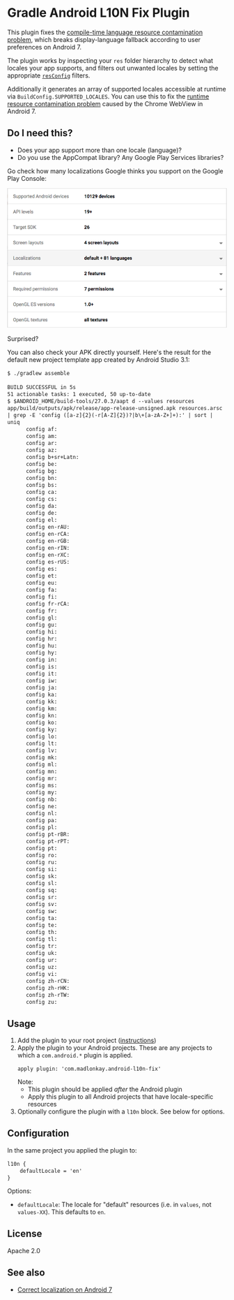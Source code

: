 # Gradle Android L10N Fix Plugin

This plugin fixes the [compile-time language resource contamination
problem](https://gist.github.com/amake/0ac7724681ac1c178c6f95a5b09f03ce#compile-time-contamination),
which breaks display-language fallback according to user preferences on Android
7.

The plugin works by inspecting your `res` folder hierarchy to detect what
locales your app supports, and filters out unwanted locales by setting the
appropriate
[`resConfig`](https://google.github.io/android-gradle-dsl/current/com.android.build.gradle.internal.dsl.DefaultConfig.html#com.android.build.gradle.internal.dsl.DefaultConfig:resConfig%28java.lang.String%29)
filters.

Additionally it generates an array of supported locales accessible at runtime
via `BuildConfig.SUPPORTED_LOCALES`. You can use this to fix the [runtime
resource contamination
problem](https://gist.github.com/amake/0ac7724681ac1c178c6f95a5b09f03ce#runtime-contamination)
caused by the Chrome WebView in Android 7.

## Do I need this?

- Does your app support more than one locale (language)?
- Do you use the AppCompat library? Any Google Play Services libraries?

Go check how many localizations Google thinks you support on the Google Play Console:

![Too many localizations](web/google-play-console-localizations.png)

Surprised?

You can also check your APK directly yourself. Here's the result for the default
new project template app created by Android Studio 3.1:

```
$ ./gradlew assemble

BUILD SUCCESSFUL in 5s
51 actionable tasks: 1 executed, 50 up-to-date
$ $ANDROID_HOME/build-tools/27.0.3/aapt d --values resources app/build/outputs/apk/release/app-release-unsigned.apk resources.arsc | grep -E 'config ([a-z]{2}(-r[A-Z]{2})?|b\+[a-zA-Z+]+):' | sort | uniq
      config af:
      config am:
      config ar:
      config az:
      config b+sr+Latn:
      config be:
      config bg:
      config bn:
      config bs:
      config ca:
      config cs:
      config da:
      config de:
      config el:
      config en-rAU:
      config en-rCA:
      config en-rGB:
      config en-rIN:
      config en-rXC:
      config es-rUS:
      config es:
      config et:
      config eu:
      config fa:
      config fi:
      config fr-rCA:
      config fr:
      config gl:
      config gu:
      config hi:
      config hr:
      config hu:
      config hy:
      config in:
      config is:
      config it:
      config iw:
      config ja:
      config ka:
      config kk:
      config km:
      config kn:
      config ko:
      config ky:
      config lo:
      config lt:
      config lv:
      config mk:
      config ml:
      config mn:
      config mr:
      config ms:
      config my:
      config nb:
      config ne:
      config nl:
      config pa:
      config pl:
      config pt-rBR:
      config pt-rPT:
      config pt:
      config ro:
      config ru:
      config si:
      config sk:
      config sl:
      config sq:
      config sr:
      config sv:
      config sw:
      config ta:
      config te:
      config th:
      config tl:
      config tr:
      config uk:
      config ur:
      config uz:
      config vi:
      config zh-rCN:
      config zh-rHK:
      config zh-rTW:
      config zu:
```

## Usage

1. Add the plugin to your root project
   ([instructions](https://plugins.gradle.org/plugin/com.madlonkay.android-l10n-fix))
2. Apply the plugin to your Android projects. These are any projects to which
   a `com.android.*` plugin is applied.
    ```
    apply plugin: 'com.madlonkay.android-l10n-fix'
    ```
   Note:
    - This plugin should be applied *after* the Android plugin
    - Apply this plugin to all Android projects that have locale-specific
      resources
3. Optionally configure the plugin with a `l10n` block. See below for options.

## Configuration

In the same project you applied the plugin to:

```
l10n {
    defaultLocale = 'en'
}
```

Options:

- `defaultLocale`: The locale for "default" resources (i.e. in `values`, not
  `values-XX`). This defaults to `en`.

## License

Apache 2.0

## See also

- [Correct localization on Android
  7](https://gist.github.com/amake/0ac7724681ac1c178c6f95a5b09f03ce)

